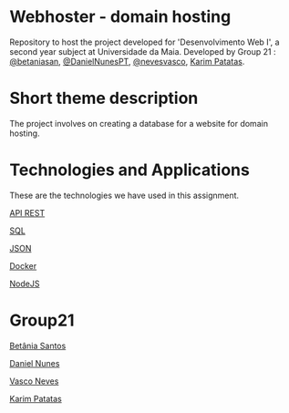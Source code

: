 


# Webhoster - domain hosting
Repository to host the project developed for 'Desenvolvimento Web I', a second year subject at Universidade da Maia. Developed by Group 21 : [@betaniasan](https://www.github.com/betaniasan), [@DanielNunesPT](https://www.github.com/DanielNunesPT), [@nevesvasco](https://www.github.com/nevesvasco), [Karim Patatas](https://www.github.com/Sen2pi).

# Short theme description
The project involves on creating a database for a website for domain hosting.

# Technologies and Applications
These are the technologies we have used in this assignment.

[API REST](https://www.ibm.com/topics/rest-apis#:~:text=the%20next%20step-,What%20is%20a%20REST%20API%3F,representational%20state%20transfer%20architectural%20style.)

[SQL](https://www.w3schools.com/sql/)

[JSON](https://www.w3schools.com/js/js_json_intro.asp)

[Docker](https://www.docker.com/get-started/)

[NodeJS](https://nodejs.org/en/about)

# Group21
[Betânia Santos](https://www.github.com/betaniasan)

[Daniel Nunes](https://www.github.com/DanielNunesPT)

[Vasco Neves](https://www.github.com/nevesvasco)

[Karim Patatas](https://www.github.com/Sen2pi)
